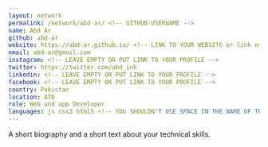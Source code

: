 ```yaml
---
layout: network
permalink: /network/abd-ar/ <!-- GITHUB-USERNAME -->
name: Abd Ar
github: abd-ar
website: https://abd-ar.github.io/ <!-- LINK TO YOUR WEBSITE or link of a Social network -->
email: abd-ar@gmail.com
instagram: <!-- LEAVE EMPTY OR PUT LINK TO YOUR PROFILE -->
twitter: https://twitter.com/abd_ink
linkedin: <!-- LEAVE EMPTY OR PUT LINK TO YOUR PROFILE -->
facebook: <!-- LEAVE EMPTY OR PUT LINK TO YOUR PROFILE -->
country: Pakistan
location: ATD
role: Web and app Developer
languages: js css3 html5 <!-- YOU SHOULDN'T USE SPACE IN THE NAME OF THE PROGRAMMING LANGUAGE -->
---
```


A short biography and a short text about your technical skills.
